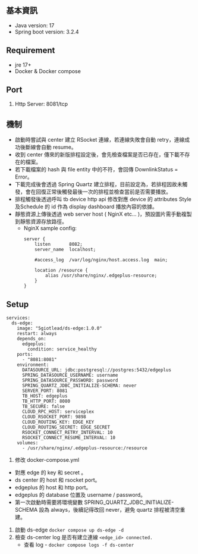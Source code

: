## 基本資訊

*   Java version: 17
*   Spring boot version: 3.2.4

## Requirement

*   jre 17+
*   Docker &amp; Docker compose

## Port

1.  Http Server: 8081/tcp

## 機制

*   啟動時嘗試與 center 建立 RSocket 連線，若連線失敗會自動 retry，連線成功後斷線會自動 resume。
*   收到 center 傳來的新版排程設定後，會先檢查檔案是否已存在，僅下載不存在的檔案。
*   若下載檔案的 hash 與 file entity 中的不符，會回傳 DownlinkStatus = Error。
*   下載完成後會透過 Spring Quartz 建立排程，目前設定為，若排程因故未觸發，會在回復正常後觸發最後一次的排程並檢查當前是否需要播放。
*   排程觸發後透過呼叫 tb device http api 修改對應 device 的 attributes Style 及Schedule 的 id 作為 display dashboard 播放內容的依據。
*   靜態資源上傳後透過 web server host ( NginX etc... )，預設圖片需手動複製到靜態資源存放路徑。
    *   NginX sample config:
        ```
        server {
            listen       8082;
            server_name  localhost;

            #access_log  /var/log/nginx/host.access.log  main;

            location /resource {
                alias /usr/share/nginx/.edgeplus-resource;
            }
        }
        ```

## Setup

```
services:
  ds-edge:
    image: "5giotlead/ds-edge:1.0.0"
    restart: always
    depends_on:
      edgeplus:
        condition: service_healthy
    ports:
      - "8081:8081"
    environment:
      DATASOURCE_URL: jdbc:postgresql://postgres:5432/edgeplus
      SPRING_DATASOURCE_USERNAME: username
      SPRING_DATASOURCE_PASSWORD: password
      SPRING_QUARTZ_JDBC_INITIALIZE-SCHEMA: never
      SERVER_PORT: 8081
      TB_HOST: edgeplus
      TB_HTTP_PORT: 8080
      TB_SECURE: false
      CLOUD_RPC_HOST: serviceplex
      CLOUD_RSOCKET_PORT: 9898
      CLOUD_ROUTING_KEY: EDGE_KEY
      CLOUD_ROUTING_SECRET: EDGE_SECRET
      RSOCKET_CONNECT_RETRY_INTERVAL: 10
      RSOCKET_CONNECT_RESUME_INTERVAL: 10
    volumes:
      - /usr/share/nginx/.edgeplus-resource:/resource
```

1.  修改 docker-compose.yml

*   對應 edge 的 key 和 secret 。
*   ds center 的 host 和 rsocket port。
*   edgeplus 的 host 和 http port。
*   edgeplus 的 database 位置及 username / password。
*   第一次啟動時需要將環境變數 SPRING_QUARTZ_JDBC_INITIALIZE-SCHEMA 設為 always，後續記得改回 never，避免 quartz 排程被清空重建。

1.  啟動 ds-edge `docker compose up ds-edge -d`
2.  檢查 ds-center log 是否有建立連線 `<edge_id> connected.`
    * 查看 log - `docker compose logs -f ds-center`